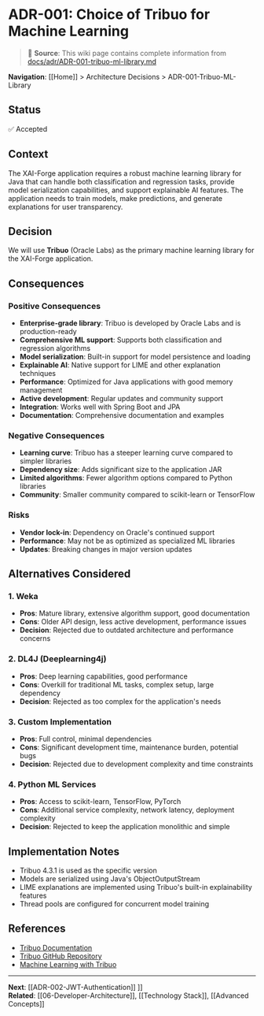 # ADR-001: Choice of Tribuo for Machine Learning

> 📘 **Source**: This wiki page contains complete information from [docs/adr/ADR-001-tribuo-ml-library.md](https://github.com/Mukaan17/xai-forge/blob/main/docs/adr/ADR-001-tribuo-ml-library.md)

**Navigation**: [[Home]] > Architecture Decisions > ADR-001-Tribuo-ML-Library

## Status
✅ Accepted

## Context
The XAI-Forge application requires a robust machine learning library for Java that can handle both classification and regression tasks, provide model serialization capabilities, and support explainable AI features. The application needs to train models, make predictions, and generate explanations for user transparency.

## Decision
We will use **Tribuo** (Oracle Labs) as the primary machine learning library for the XAI-Forge application.

## Consequences

### Positive Consequences
- **Enterprise-grade library**: Tribuo is developed by Oracle Labs and is production-ready
- **Comprehensive ML support**: Supports both classification and regression algorithms
- **Model serialization**: Built-in support for model persistence and loading
- **Explainable AI**: Native support for LIME and other explanation techniques
- **Performance**: Optimized for Java applications with good memory management
- **Active development**: Regular updates and community support
- **Integration**: Works well with Spring Boot and JPA
- **Documentation**: Comprehensive documentation and examples

### Negative Consequences
- **Learning curve**: Tribuo has a steeper learning curve compared to simpler libraries
- **Dependency size**: Adds significant size to the application JAR
- **Limited algorithms**: Fewer algorithm options compared to Python libraries
- **Community**: Smaller community compared to scikit-learn or TensorFlow

### Risks
- **Vendor lock-in**: Dependency on Oracle's continued support
- **Performance**: May not be as optimized as specialized ML libraries
- **Updates**: Breaking changes in major version updates

## Alternatives Considered

### 1. Weka
- **Pros**: Mature library, extensive algorithm support, good documentation
- **Cons**: Older API design, less active development, performance issues
- **Decision**: Rejected due to outdated architecture and performance concerns

### 2. DL4J (Deeplearning4j)
- **Pros**: Deep learning capabilities, good performance
- **Cons**: Overkill for traditional ML tasks, complex setup, large dependency
- **Decision**: Rejected as too complex for the application's needs

### 3. Custom Implementation
- **Pros**: Full control, minimal dependencies
- **Cons**: Significant development time, maintenance burden, potential bugs
- **Decision**: Rejected due to development complexity and time constraints

### 4. Python ML Services
- **Pros**: Access to scikit-learn, TensorFlow, PyTorch
- **Cons**: Additional service complexity, network latency, deployment complexity
- **Decision**: Rejected to keep the application monolithic and simple

## Implementation Notes
- Tribuo 4.3.1 is used as the specific version
- Models are serialized using Java's ObjectOutputStream
- LIME explanations are implemented using Tribuo's built-in explainability features
- Thread pools are configured for concurrent model training

## References
- [Tribuo Documentation](https://tribuo.org/)
- [Tribuo GitHub Repository](https://github.com/oracle/tribuo)
- [Machine Learning with Tribuo](https://tribuo.org/learn/4.3/tutorials/)

---

**Next**: [[ADR-002-JWT-Authentication]] ]]  
**Related**: [[06-Developer-Architecture]], [[Technology Stack]], [[Advanced Concepts]]
